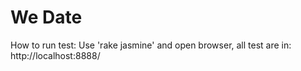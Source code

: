 We Date
===========

How to run test:
  Use 'rake jasmine' and open browser, all test are in:
    http://localhost:8888/
